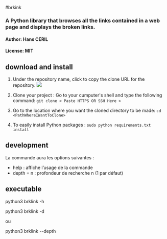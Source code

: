 #brkink

### A Python library that browses all the links contained in a web page and displays the broken links.

#### Author: Hans CERIL

#### License: MIT

## download and install

1. Under the repository name, click to copy the clone URL for the repository. ![](https://help.github.com/assets/images/help/repository/clone-repo-clone-url-button.png)

2. Clone your project : Go to your cumputer's shell and type the following command: `git clone < Paste HTTPS OR SSH Here > `

2. Go to the location where you want the cloned directory to be made:  `cd <PathWhereIWantToClone>`

3. To easily install Python packages : `sudo python requirements.txt install`

## development

La commande aura les options suivantes :
  - help : affiche l’usage de la commande
  - depth = n : profondeur de recherche n (1 par défaut)

## executable

  python3 brklink -h

   python3 brklink -d <depth> <url>

   ou

   python3 brklink --depth <depth> <url>
